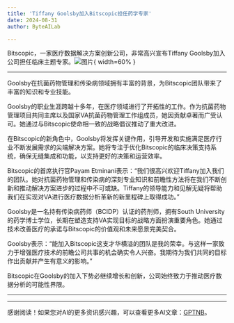 ```yaml
---
title: 'Tiffany Goolsby加入Bitscopic担任药学专家'
date: 2024-08-31
author: ByteAILab

---
```


Bitscopic，一家医疗数据解决方案创新公司，非常高兴宣布Tiffany Goolsby加入公司担任临床主题专家。![图片](https://ai-techpark.com/wp-content/uploads/2024/08/Tiffany-960x540.jpg){ width=60% }

---
Goolsby在抗菌药物管理和传染病领域拥有丰富的背景，为Bitscopic团队带来了丰富的知识和专业技能。

Goolsby的职业生涯跨越十多年，在医疗领域进行了开拓性的工作。作为抗菌药物管理项目共同主席以及国家VA抗菌药物管理工作组成员，她因贡献卓著而广受认可。她通过与Bitscopic使命相一致的战略倡议推动了重大改进。

在Bitscopic的新角色中，Goolsby将发挥关键作用，引导开发和实施满足医疗行业不断发展需求的尖端解决方案。她将专注于优化Bitscopic的临床决策支持系统，确保无缝集成和功能，以支持更好的决策和运营效率。

Bitscopic的首席执行官Payam Etminani表示：“我们很高兴欢迎Tiffany加入我们的团队。她对抗菌药物管理和传染病的深刻专业知识和前瞻性方法将在我们不断创新和推动解决方案进步的过程中不可或缺。Tiffany的领导能力和见解无疑将帮助我们在实现对VA进行医疗数据分析革新的新里程碑上取得成功。”

Goolsby是一名持有传染病药师（BCIDP）认证的药剂师，拥有South University的药学博士学位，长期在塑造支持VA实现目标的战略方面扮演重要角色。她通过技术改善医疗的承诺与Bitscopic的价值观和未来愿景完美契合。

Goolsby表示：“能加入Bitscopic这支才华横溢的团队是我的荣幸。与这样一家致力于增强医疗技术的前瞻公司共事的机会确实令人兴奋。我期待为我们共同的目标作出贡献并产生有意义的影响。”

Bitscopic在Goolsby的加入下势必继续增长和创新，公司始终致力于推动医疗数据分析的可能性界限。

---
---
感谢阅读！如果您对AI的更多资讯感兴趣，可以查看更多AI文章：[GPTNB](https://gptnb.com)。